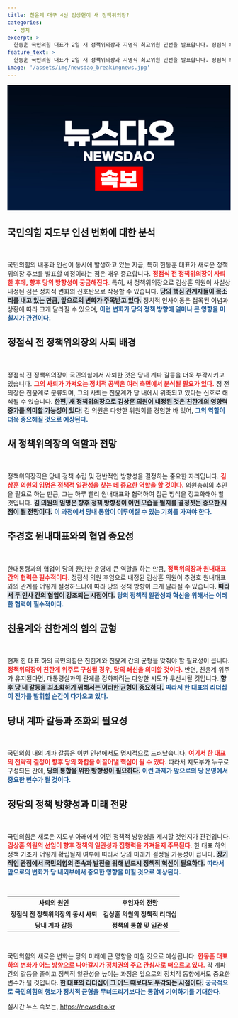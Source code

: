 ```yaml
---
title: 친윤계 대구 4선 김상헌이 새 정책위의장?
categories:
  - 정치
excerpt: >
  한동훈 국민의힘 대표가 2일 새 정책위의장과 지명직 최고위원 인선을 발표합니다. 정점식 의원의 사퇴 후 김상훈 의원이 유력한 후임으로 떠오르며, 당 내 계파 간 긴장감이 증폭되고 있습니다. 과연 한 대표의 선택은 친윤계와 친한계 중 어디에 무게를 두게 될까요?
feature_text: >
  한동훈 국민의힘 대표가 2일 새 정책위의장과 지명직 최고위원 인선을 발표합니다. 정점식 의원의 사퇴 후 김상훈 의원이 유력한 후임으로 떠오르며, 당 내 계파 간 긴장감이 증폭되고 있습니다. 과연 한 대표의 선택은 친윤계와 친한계 중 어디에 무게를 두게 될까요?
image: '/assets/img/newsdao_breakingnews.jpg'
---
```


<p><img src="/assets/img/newsdao_breakingnews.jpg" alt="firstkoreanews 속보" /></p>

<h2 data-ke-size="size26">국민의힘 지도부 인선 변화에 대한 분석</h2>

<p data-ke-size="size16">&nbsp;</p>

<p>국민의힘의 내홍과 인선이 동시에 발생하고 있는 지금, 특히 한동훈 대표가 새로운 정책위의장 후보를 발표할 예정이라는 점은 매우 중요합니다. <b><span style="color: #ee2323;">정점식 전 정책위의장이 사퇴한 후에, 향후 당의 방향성이 궁금해진다.</span></b> 특히, 새 정책위의장으로 김상훈 의원이 사실상 내정된 점은 정치적 변화의 신호탄으로 작용할 수 있습니다. <b><span style="background-color: #21538527;">당의 핵심 관계자들이 목소리를 내고 있는 만큼, 앞으로의 변화가 주목받고 있다.</span></b> 정치적 인사이동은 접목된 이념과 상황에 따라 크게 달라질 수 있으며, <b><span style="color: #1a5490;">이런 변화가 당의 정책 방향에 얼마나 큰 영향을 미칠지가 관건이다.</span></b></p>

<h2 data-ke-size="size26">정점식 전 정책위의장의 사퇴 배경</h2>

<p data-ke-size="size16">&nbsp;</p>

<p>정점식 전 정책위의장이 국민의힘에서 사퇴한 것은 당내 계파 갈등을 더욱 부각시키고 있습니다. <b><span style="color: #ee2323;">그의 사퇴가 가져오는 정치적 공백은 여러 측면에서 분석될 필요가 있다.</span></b> 정 전 의장은 친윤계로 분류되며, 그의 사퇴는 친윤계가 당 내에서 위축되고 있다는 신호로 해석될 수 있습니다. <b><span style="background-color: #21538527;">한편, 새 정책위의장으로 김상훈 의원이 내정된 것은 친한계의 영향력 증가를 의미할 가능성이 있다.</span></b> 김 의원은 다양한 위원회를 경험한 바 있어, <b><span style="color: #1a5490;">그의 역할이 더욱 중요해질 것으로 예상된다.</span></b> </p>

<h2 data-ke-size="size26">새 정책위의장의 역할과 전망</h2>

<p data-ke-size="size16">&nbsp;</p>

<p>정책위의장직은 당내 정책 수립 및 전반적인 방향성을 결정하는 중요한 자리입니다. <b><span style="color: #ee2323;">김상훈 의원의 임명은 정책적 일관성을 찾는 데 중요한 역할을 할 것이다.</span></b> 의원총회의 추인을 필요로 하는 만큼, 그는 하루 빨리 원내대표와 협력하여 접근 방식을 정교화해야 할 것입니다. <b><span style="background-color: #21538527;">김 의원의 임명은 향후 정책 방향성이 어떤 모습을 띌지를 결정짓는 중요한 시점이 될 전망이다.</span></b> <b><span style="color: #1a5490;">이 과정에서 당내 통합이 이루어질 수 있는 기회를 가져야 한다.</span></b></p>

<h2 data-ke-size="size26">추경호 원내대표와의 협업 중요성</h2>

<p data-ke-size="size16">&nbsp;</p>

<p>한대통령과의 협업이 당의 원만한 운영에 큰 역할을 하는 만큼, <b><span style="color: #ee2323;">정책위의장과 원내대표 간의 협력은 필수적이다.</span></b> 정점식 의원 후임으로 내정된 김상훈 의원이 추경호 원내대표와의 관계를 어떻게 설정하느냐에 따라 당의 정책 방향이 크게 달라질 수 있습니다. <b><span style="background-color: #21538527;">따라서 두 인사 간의 협업이 강조되는 시점이다.</span></b> <b><span style="color: #1a5490;">당의 정책적 일관성과 혁신을 위해서는 이러한 협력이 필수적이다.</span></b></p>

<h2 data-ke-size="size26">친윤계와 친한계의 힘의 균형</h2>

<p data-ke-size="size16">&nbsp;</p>

<p>현재 한 대표 하의 국민의힘은 친한계와 친윤계 간의 균형을 맞춰야 할 필요성이 큽니다. <b><span style="color: #ee2323;">정책위의장이 친한계 위주로 구성될 경우, 당의 쇄신을 의미할 것이다.</span></b> 반면, 친윤계 위주가 유지된다면, 대통령실과의 관계를 강화하려는 다양한 시도가 우선시될 것입니다. <b><span style="background-color: #21538527;">향후 당 내 갈등을 최소화하기 위해서는 이러한 균형이 중요하다.</span></b> <b><span style="color: #1a5490;">따라서 한 대표의 리더십이 진가를 발휘할 순간이 다가오고 있다.</span></b></p>

<h2 data-ke-size="size26">당내 계파 갈등과 조화의 필요성</h2>

<p data-ke-size="size16">&nbsp;</p>

<p>국민의힘 내의 계파 갈등은 이번 인선에서도 명시적으로 드러났습니다. <b><span style="color: #ee2323;">여기서 한 대표의 전략적 결정이 향후 당의 화합을 이끌어낼 핵심이 될 수 있다.</span></b> 따라서 지도부가 누구로 구성되든 간에, <b><span style="background-color: #21538527;">당의 통합을 위한 방향성이 필요하다.</span></b> <b><span style="color: #1a5490;">이런 과제가 앞으로의 당 운영에서 중요한 변수가 될 것이다.</span></b></p>

<h2 data-ke-size="size26">정당의 정책 방향성과 미래 전망</h2>

<p data-ke-size="size16">&nbsp;</p>

<p>국민의힘은 새로운 지도부 아래에서 어떤 정책적 방향성을 제시할 것인지가 관건입니다. <b><span style="color: #ee2323;">김상훈 의원의 선임이 향후 정책의 일관성과 집행력을 가져올지 주목된다.</span></b> 한 대표 하의 정책 기조가 어떻게 확립될지 여부에 따라서 당의 미래가 결정될 가능성이 큽니다. <b><span style="background-color: #21538527;">장기적인 관점에서 국민의힘의 존속과 발전을 위해 반드시 정책적 혁신이 필요하다.</span></b> <b><span style="color: #1a5490;">따라서 앞으로의 변화가 당 내외부에서 중요한 영향을 미칠 것으로 예상된다.</span></b></p>

<p data-ke-size="size16">&nbsp;</p>

<table style="width: 100%; border-collapse: collapse;">
  <tr>
    <th style="text-align: center;"><b>사퇴의 원인</b></th>
    <th style="text-align: center;"><b>후임자의 전망</b></th>
  </tr>
  <tr>
    <td style="text-align: center; height: 17px;"><b>정점식 전 정책위의장의 동시 사퇴</b></td>
    <td style="text-align: center; height: 17px;"><b>김상훈 의원의 정책적 리더십</b></td>
  </tr>
  <tr>
    <td style="text-align: center; height: 17px;"><b>당내 계파 갈등</b></td>
    <td style="text-align: center; height: 17px;"><b>정책의 통합 및 일관성</b></td>
  </tr>
</table>

<p data-ke-size="size16">&nbsp;</p>

<p>국민의힘의 새로운 변화는 당의 미래에 큰 영향을 미칠 것으로 예상됩니다. <b><span style="color: #ee2323;">한동훈 대표 하의 변화가 어느 방향으로 나아갈지가 정치권의 주요 관심사로 떠오르고 있다.</span></b> 각 계파 간의 갈등을 줄이고 정책적 일관성을 높이는 과정은 앞으로의 정치적 동향에서도 중요한 변수가 될 것입니다. <b><span style="background-color: #21538527;">한 대표의 리더십이 그 어느 때보다도 부각되는 시점이다.</span></b> <b><span style="color: #1a5490;">궁극적으로 국민의힘의 행보가 정치적 균형을 무너뜨리기보다는 통합에 기여하기를 기대한다.</span></b></p>
실시간 뉴스 속보는, <a href="https://newsdao.kr" rel="dofollow">https://newsdao.kr</a>


